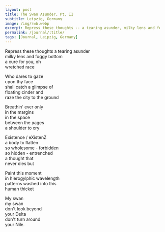 ```yaml
---
layout: post
title: The Swan Asunder, Pt. II
subtitle: Leipzig, Germany
image: /img/swb.webp
excerpt: Repress these thoughts -- a tearing asunder, milky lens and foggy bottom ...
permalink: /journal/:title/
tags: [Journal, Leipzig, Germany]
---
```


Repress these thoughts 
a tearing asunder  
milky lens and foggy bottom  
a cure for you, oh  
wretched race  

Who dares to gaze  
upon thy face  
shall catch a glimpse of  
floating cinder and  
raze the city to the ground  

Breathin' ever only  
in the margins  
in the space  
between the pages  
a shoulder to cry  

Existence / eXistenZ  
a body to flatten  
so wholesome - forbidden  
so hidden - entrenched  
a thought that  
never dies but  

Paint this moment  
in hierogylphic wavelength  
patterns washed into this  
human thicket  

My swan  
my swan  
don't look beyond  
your Delta  
don't turn around  
your Nile.  
